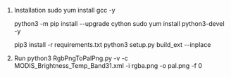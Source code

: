 1. Installation
   sudo yum install gcc -y

   python3 -m pip install --upgrade cython
   sudo yum install python3-devel -y

   pip3 install -r requirements.txt
   python3 setup.py build_ext --inplace

3. Run
   python3 RgbPngToPalPng.py -v -c MODIS_Brightness_Temp_Band31.xml -i rgba.png -o pal.png -f 0
